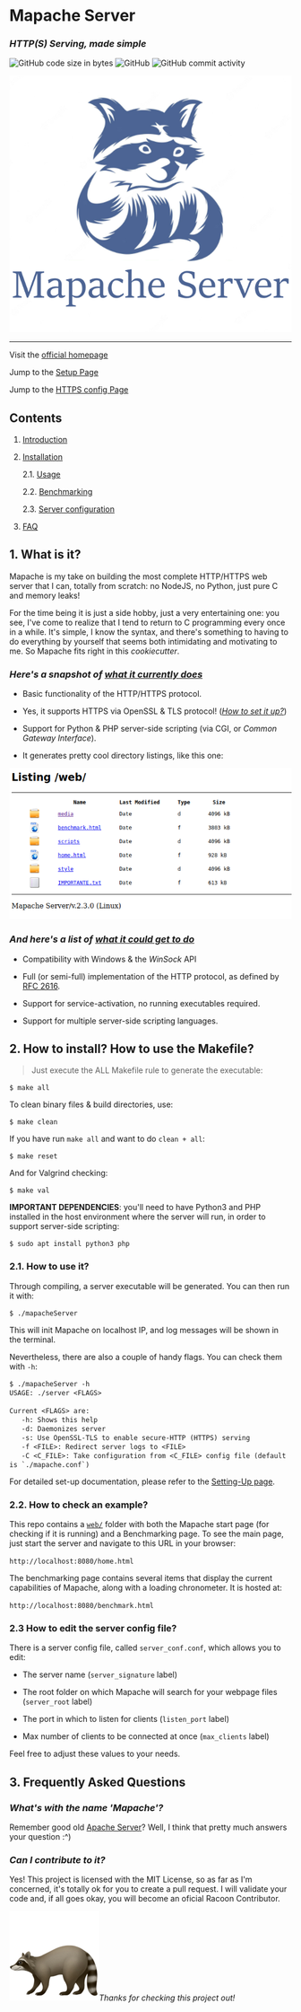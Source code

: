 # Mapache Server

### *HTTP(S) Serving, made simple*

![GitHub code size in bytes](https://img.shields.io/github/languages/code-size/danibt656/Mapache?style=flat-square)
![GitHub](https://img.shields.io/github/license/danibt656/Mapache?style=flat-square)
![GitHub commit activity](https://img.shields.io/github/commit-activity/y/danibt656/Mapache?style=flat-square)

<div style='text-align: center;' align='center'>
    <img style='max-heigth: 100px;' src='doc/misc/mapache.png'/>
</div>

***

Visit the [official homepage](https://danibt656.github.io/website/mapache/)

Jump to the [Setup Page](doc/setup.md)

Jump to the [HTTPS config Page](doc/https.md)

## **Contents**

1. [Introduction](#1-what-is-it)

2. [Installation](#2-how-to-install-how-to-use-the-makefile)

	2.1. [Usage](#21-how-to-use-it)

	2.2. [Benchmarking](#22-how-to-check-an-example)

	2.3. [Server configuration](#23-how-to-edit-the-server-config-file)

3. [FAQ](#3-frequently-asked-questions)

## 1. What is it?

Mapache is my take on building the most complete HTTP/HTTPS web server that I can, totally from scratch: no NodeJS, no Python, just pure C and memory leaks!

For the time being it is just a side hobby, just a very entertaining one: you see, I've come to realize that I tend to return to C programming every once in a while. It's simple, I know the syntax, and there's something to having to do everything by yourself that seems both intimidating and motivating to me. So Mapache fits right in this *cookiecutter*.

### *Here's a snapshot of <u>what it currently does</u>*

+ Basic functionality of the HTTP/HTTPS protocol.

+ Yes, it supports HTTPS via OpenSSL & TLS protocol! ([*How to set it up?*](doc/https.md))

+ Support for Python & PHP server-side scripting (via CGI, or *Common Gateway Interface*).

+ It generates pretty cool directory listings, like this one:

<div style='text-align: center;' align='center'>
    <img style='max-heigth: 150px;' src='doc/misc/dirlist.png'/>
</div>

### *And here's a list of <u>what it could get to do</u>*

+ Compatibility with Windows & the *WinSock* API

+ Full (or semi-full) implementation of the HTTP protocol, as defined by [RFC 2616](https://www.ietf.org/rfc/rfc2616.txt).

+ Support for service-activation, no running executables required.

+ Support for multiple server-side scripting languages.

## 2. How to install? How to use the Makefile?

> Just execute the ALL Makefile rule to generate the executable:

```
$ make all
```

To clean binary files & build directories, use:

```
$ make clean
```

If you have run `make all` and want to do `clean + all`:

```
$ make reset
```

And for Valgrind checking:

```
$ make val
```

**IMPORTANT DEPENDENCIES**: you'll need to have Python3 and PHP installed in the host environment where the server will run, in order to support server-side scripting:

```
$ sudo apt install python3 php
```

### 2.1. How to use it?

Through compiling, a server executable will be generated. You can then run it with:

```
$ ./mapacheServer
```

This will init Mapache on localhost IP, and log messages will be shown in the terminal.

Nevertheless, there are also a couple of handy flags. You can check them with `-h`:

```
$ ./mapacheServer -h
USAGE: ./server <FLAGS>

Current <FLAGS> are:
   -h: Shows this help
   -d: Daemonizes server
   -s: Use OpenSSL-TLS to enable secure-HTTP (HTTPS) serving
   -f <FILE>: Redirect server logs to <FILE>
   -C <C_FILE>: Take configuration from <C_FILE> config file (default is `./mapache.conf`)
```

For detailed set-up documentation, please refer to the [Setting-Up page](doc/setup.md).

### 2.2. How to check an example?

This repo contains a [`web/`](https://github.com/danibt656/Mapache/tree/main/web) folder with both the Mapache start page (for checking if it is running) and a Benchmarking page. To see the main page, just start the server and navigate to this URL in your browser:

`http://localhost:8080/home.html`

The benchmarking page contains several items that display the current capabilities of Mapache, along with a loading chronometer. It is hosted at:

`http://localhost:8080/benchmark.html`

### 2.3 How to edit the server config file?

There is a server config file, called `server_conf.conf`, which allows you to edit:

+ The server name (`server_signature` label)

+ The root folder on which Mapache will search for your webpage files (`server_root` label)

+ The port in which to listen for clients (`listen_port` label)

+ Max number of clients to be connected at once (`max_clients` label)

Feel free to adjust these values to your needs.


## 3. Frequently Asked Questions

### *What's with the name 'Mapache'?*
Remember good old <a href="https://httpd.apache.org/" target="_blank">Apache Server</a>? Well, I think that pretty much answers your question :^)

### *Can I contribute to it?*
Yes! This project is licensed with the MIT License, so as far as I'm concerned, it's totally ok for you to create a pull request. I will validate your code and, if all goes okay, you will become an oficial Racoon Contributor.

<img style='max-heigth: 200px;' src='doc/misc/emoji.png'/><i>Thanks for checking this project out!</i>
